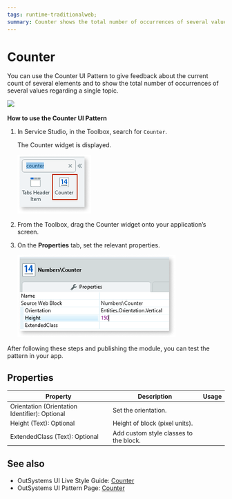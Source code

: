 ```yaml
---
tags: runtime-traditionalweb; 
summary: Counter shows the total number of occurrences of several values regarding a single topic.
---
```


# Counter

You can use the Counter UI Pattern to give feedback about the current count of several elements and to show the total number of occurrences of several values regarding a single topic.

![](<images/counter-image-5.png>)

**How to use the Counter UI Pattern**

1. In Service Studio, in the Toolbox, search for `Counter`. 

    The Counter widget is displayed.

    ![](<images/counter-image-7.png>)

1. From the Toolbox, drag the Counter widget onto your application’s screen.
1. On the **Properties** tab, set the relevant properties.

    ![](<images/counter-image-3.png>)

After following these steps and publishing the module, you can test the pattern in your app.

## Properties

| **Property** |  **Description** | **Usage** |
|---|---|---|
| Orientation (Orientation Identifier): Optional  | Set the orientation. |
| Height (Text): Optional  | Height of block (pixel units). | 
| ExtendedClass (Text): Optional  |  Add custom style classes to the block. | 

  ## See also

* OutSystems UI Live Style Guide: [Counter](https://outsystemsui.outsystems.com/WebStyleGuidePreview/Counter.aspx)
* OutSystems UI Pattern Page: [Counter](https://outsystemsui.outsystems.com/OutSystemsUIWebsite/PatternDetail?PatternId=30)